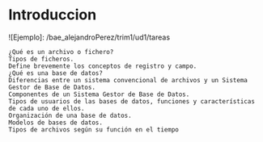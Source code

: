 # Introduccion

![Ejemplo]: /bae_alejandroPerez/trim1/ud1/tareas

    ¿Qué es un archivo o fichero?
    Tipos de ficheros.
    Define brevemente los conceptos de registro y campo.
    ¿Qué es una base de datos?
    Diferencias entre un sistema convencional de archivos y un Sistema Gestor de Base de Datos.
    Componentes de un Sistema Gestor de Base de Datos.
    Tipos de usuarios de las bases de datos, funciones y características de cada uno de ellos.
    Organización de una base de datos.
    Modelos de bases de datos.
    Tipos de archivos según su función en el tiempo
